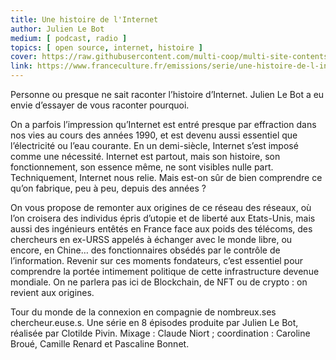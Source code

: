 ```yaml
---
title: Une histoire de l'Internet
author: Julien Le Bot
medium: [ podcast, radio ]
topics: [ open source, internet, histoire ]
cover: https://raw.githubusercontent.com/multi-coop/multi-site-contents/maj-edito/texts/ressources/images/logo-france_culture.png
link: https://www.franceculture.fr/emissions/serie/une-histoire-de-l-internet
---
```


Personne ou presque ne sait raconter l’histoire d’Internet. Julien Le Bot a eu envie d’essayer de vous raconter pourquoi.

On a parfois l’impression qu’Internet est entré presque par effraction dans nos vies au cours des années 1990, et est devenu aussi essentiel que l’électricité ou l’eau courante. En un demi-siècle, Internet s’est imposé comme une nécessité. Internet est partout, mais son histoire, son fonctionnement, son essence même, ne sont visibles nulle part. Techniquement, Internet nous relie. Mais est-on sûr de bien comprendre ce qu’on fabrique, peu à peu, depuis des années  ?

On vous propose de remonter aux origines de ce réseau des réseaux, où l’on croisera des individus épris d’utopie et de liberté aux Etats-Unis, mais aussi des ingénieurs entêtés en France face aux poids des télécoms, des chercheurs en ex-URSS appelés à échanger avec le monde libre, ou encore, en Chine… des fonctionnaires obsédés par le contrôle de l’information. Revenir sur ces moments fondateurs, c’est essentiel pour comprendre la portée intimement politique de cette infrastructure devenue mondiale. On ne parlera pas ici de Blockchain, de NFT ou de crypto : on revient aux origines.

Tour du monde de la connexion en compagnie de nombreux.ses chercheur.euse.s. Une série en 8 épisodes produite par Julien Le Bot, réalisée par Clotilde Pivin. Mixage : Claude Niort ; coordination : Caroline Broué, Camille Renard et Pascaline Bonnet.
